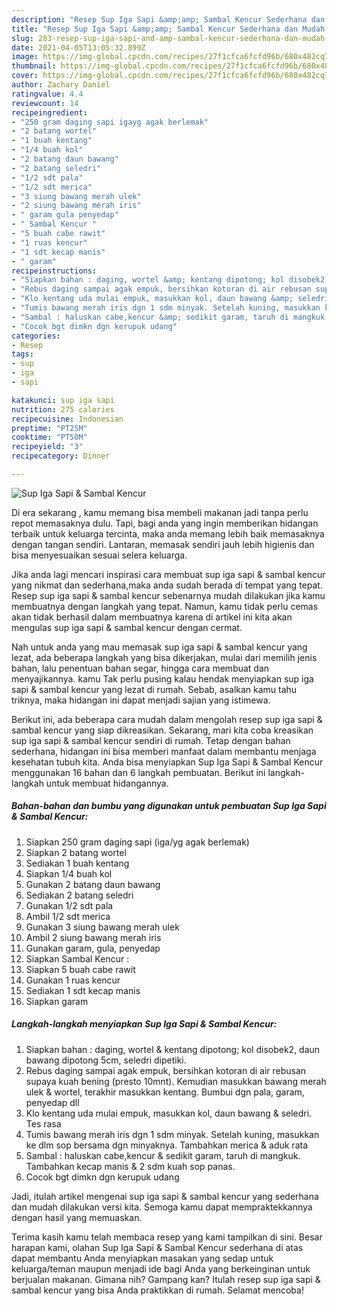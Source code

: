 ```yaml
---
description: "Resep Sup Iga Sapi &amp;amp; Sambal Kencur Sederhana dan Mudah Dibuat"
title: "Resep Sup Iga Sapi &amp;amp; Sambal Kencur Sederhana dan Mudah Dibuat"
slug: 283-resep-sup-iga-sapi-and-amp-sambal-kencur-sederhana-dan-mudah-dibuat
date: 2021-04-05T13:05:32.899Z
image: https://img-global.cpcdn.com/recipes/27f1cfca6fcfd96b/680x482cq70/sup-iga-sapi-sambal-kencur-foto-resep-utama.jpg
thumbnail: https://img-global.cpcdn.com/recipes/27f1cfca6fcfd96b/680x482cq70/sup-iga-sapi-sambal-kencur-foto-resep-utama.jpg
cover: https://img-global.cpcdn.com/recipes/27f1cfca6fcfd96b/680x482cq70/sup-iga-sapi-sambal-kencur-foto-resep-utama.jpg
author: Zachary Daniel
ratingvalue: 4.4
reviewcount: 14
recipeingredient:
- "250 gram daging sapi igayg agak berlemak"
- "2 batang wortel"
- "1 buah kentang"
- "1/4 buah kol"
- "2 batang daun bawang"
- "2 batang seledri"
- "1/2 sdt pala"
- "1/2 sdt merica"
- "3 siung bawang merah ulek"
- "2 siung bawang merah iris"
- " garam gula penyedap"
- " Sambal Kencur "
- "5 buah cabe rawit"
- "1 ruas kencur"
- "1 sdt kecap manis"
- " garam"
recipeinstructions:
- "Siapkan bahan : daging, wortel &amp; kentang dipotong; kol disobek2, daun bawang dipotong 5cm, seledri dipetiki."
- "Rebus daging sampai agak empuk, bersihkan kotoran di air rebusan supaya kuah bening (presto 10mnt). Kemudian masukkan bawang merah ulek &amp; wortel, terakhir masukkan kentang. Bumbui dgn pala, garam, penyedap dll"
- "Klo kentang uda mulai empuk, masukkan kol, daun bawang &amp; seledri. Tes rasa"
- "Tumis bawang merah iris dgn 1 sdm minyak. Setelah kuning, masukkan ke dlm sop bersama dgn minyaknya. Tambahkan merica &amp; aduk rata"
- "Sambal : haluskan cabe,kencur &amp; sedikit garam, taruh di mangkuk. Tambahkan kecap manis &amp; 2 sdm kuah sop panas."
- "Cocok bgt dimkn dgn kerupuk udang"
categories:
- Resep
tags:
- sup
- iga
- sapi

katakunci: sup iga sapi 
nutrition: 275 calories
recipecuisine: Indonesian
preptime: "PT25M"
cooktime: "PT50M"
recipeyield: "3"
recipecategory: Dinner

---
```



![Sup Iga Sapi &amp; Sambal Kencur](https://img-global.cpcdn.com/recipes/27f1cfca6fcfd96b/680x482cq70/sup-iga-sapi-sambal-kencur-foto-resep-utama.jpg)

Di era  sekarang , kamu memang bisa membeli makanan jadi tanpa perlu repot memasaknya dulu. Tapi, bagi anda yang ingin memberikan hidangan terbaik untuk keluarga tercinta, maka anda memang lebih baik memasaknya dengan tangan sendiri. Lantaran, memasak sendiri jauh lebih higienis dan bisa menyesuaikan sesuai selera keluarga.

Jika anda lagi mencari inspirasi cara membuat sup iga sapi &amp; sambal kencur yang nikmat dan sederhana,maka anda sudah berada di tempat yang tepat. Resep sup iga sapi &amp; sambal kencur  sebenarnya mudah dilakukan jika kamu membuatnya dengan langkah yang tepat. Namun, kamu tidak perlu cemas akan tidak berhasil dalam membuatnya 
karena di artikel ini kita akan mengulas sup iga sapi &amp; sambal kencur dengan cermat.  



Nah untuk anda yang mau memasak sup iga sapi &amp; sambal kencur yang lezat, ada beberapa langkah yang bisa dikerjakan, mulai dari memilih jenis bahan, lalu penentuan bahan segar, hingga cara membuat dan menyajikannya. kamu Tak perlu pusing kalau hendak menyiapkan sup iga sapi &amp; sambal kencur yang lezat di rumah. Sebab, asalkan kamu  tahu triknya, maka hidangan ini dapat menjadi sajian yang istimewa.

Berikut ini, ada beberapa cara mudah dalam mengolah resep sup iga sapi &amp; sambal kencur yang siap dikreasikan. Sekarang, mari kita coba kreasikan sup iga sapi &amp; sambal kencur sendiri di rumah. Tetap dengan bahan sederhana, hidangan ini bisa memberi manfaat dalam membantu menjaga kesehatan tubuh kita. Anda bisa menyiapkan Sup Iga Sapi &amp; Sambal Kencur menggunakan 16 bahan dan 6 langkah pembuatan. Berikut ini langkah-langkah untuk membuat hidangannya.

<!--inarticleads1-->

##### Bahan-bahan dan bumbu yang digunakan untuk pembuatan Sup Iga Sapi &amp; Sambal Kencur:

1. Siapkan 250 gram daging sapi (iga/yg agak berlemak)
1. Siapkan 2 batang wortel
1. Sediakan 1 buah kentang
1. Siapkan 1/4 buah kol
1. Gunakan 2 batang daun bawang
1. Sediakan 2 batang seledri
1. Gunakan 1/2 sdt pala
1. Ambil 1/2 sdt merica
1. Gunakan 3 siung bawang merah ulek
1. Ambil 2 siung bawang merah iris
1. Gunakan  garam, gula, penyedap
1. Siapkan  Sambal Kencur :
1. Siapkan 5 buah cabe rawit
1. Gunakan 1 ruas kencur
1. Sediakan 1 sdt kecap manis
1. Siapkan  garam




<!--inarticleads2-->

##### Langkah-langkah menyiapkan Sup Iga Sapi &amp; Sambal Kencur:

1. Siapkan bahan : daging, wortel &amp; kentang dipotong; kol disobek2, daun bawang dipotong 5cm, seledri dipetiki.
1. Rebus daging sampai agak empuk, bersihkan kotoran di air rebusan supaya kuah bening (presto 10mnt). Kemudian masukkan bawang merah ulek &amp; wortel, terakhir masukkan kentang. Bumbui dgn pala, garam, penyedap dll
1. Klo kentang uda mulai empuk, masukkan kol, daun bawang &amp; seledri. Tes rasa
1. Tumis bawang merah iris dgn 1 sdm minyak. Setelah kuning, masukkan ke dlm sop bersama dgn minyaknya. Tambahkan merica &amp; aduk rata
1. Sambal : haluskan cabe,kencur &amp; sedikit garam, taruh di mangkuk. Tambahkan kecap manis &amp; 2 sdm kuah sop panas.
1. Cocok bgt dimkn dgn kerupuk udang




Jadi, itulah artikel mengenai  sup iga sapi &amp; sambal kencur  yang sederhana dan mudah dilakukan versi kita. Semoga kamu dapat mempraktekkannya dengan hasil yang memuaskan. 

Terima kasih kamu telah membaca resep yang kami tampilkan di sini. Besar harapan kami, olahan  Sup Iga Sapi &amp; Sambal Kencur sederhana di atas dapat membantu Anda menyiapkan masakan yang sedap untuk keluarga/teman maupun menjadi ide bagi Anda yang berkeinginan untuk berjualan makanan. Gimana nih? Gampang kan? Itulah resep sup iga sapi &amp; sambal kencur yang bisa Anda praktikkan di rumah. Selamat mencoba!

